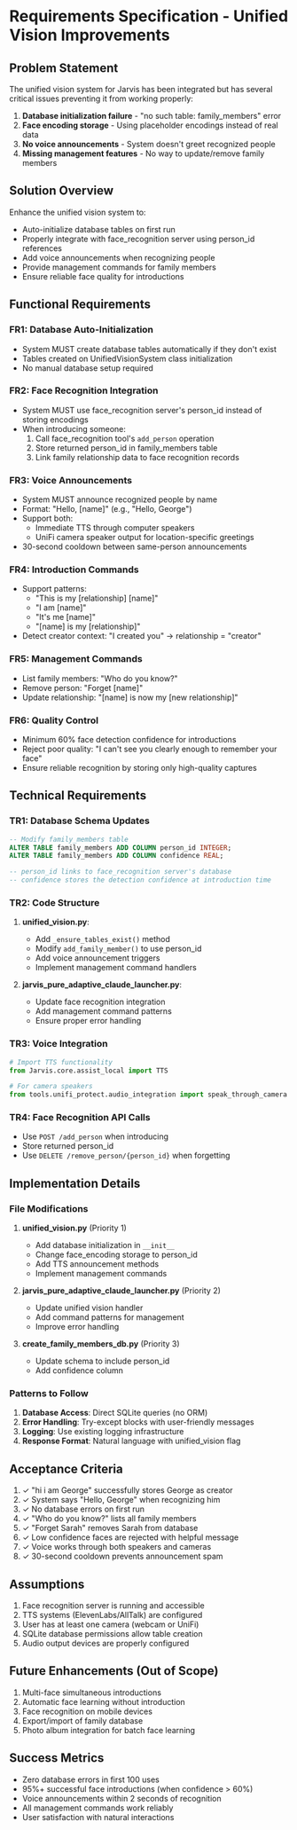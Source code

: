 # Requirements Specification - Unified Vision Improvements

## Problem Statement

The unified vision system for Jarvis has been integrated but has several critical issues preventing it from working properly:

1. **Database initialization failure** - "no such table: family_members" error
2. **Face encoding storage** - Using placeholder encodings instead of real data
3. **No voice announcements** - System doesn't greet recognized people
4. **Missing management features** - No way to update/remove family members

## Solution Overview

Enhance the unified vision system to:
- Auto-initialize database tables on first run
- Properly integrate with face_recognition server using person_id references
- Add voice announcements when recognizing people
- Provide management commands for family members
- Ensure reliable face quality for introductions

## Functional Requirements

### FR1: Database Auto-Initialization
- System MUST create database tables automatically if they don't exist
- Tables created on UnifiedVisionSystem class initialization
- No manual database setup required

### FR2: Face Recognition Integration
- System MUST use face_recognition server's person_id instead of storing encodings
- When introducing someone:
  1. Call face_recognition tool's `add_person` operation
  2. Store returned person_id in family_members table
  3. Link family relationship data to face recognition records

### FR3: Voice Announcements
- System MUST announce recognized people by name
- Format: "Hello, [name]" (e.g., "Hello, George")
- Support both:
  - Immediate TTS through computer speakers
  - UniFi camera speaker output for location-specific greetings
- 30-second cooldown between same-person announcements

### FR4: Introduction Commands
- Support patterns:
  - "This is my [relationship] [name]"
  - "I am [name]"
  - "It's me [name]"
  - "[name] is my [relationship]"
- Detect creator context: "I created you" → relationship = "creator"

### FR5: Management Commands
- List family members: "Who do you know?"
- Remove person: "Forget [name]"
- Update relationship: "[name] is now my [new relationship]"

### FR6: Quality Control
- Minimum 60% face detection confidence for introductions
- Reject poor quality: "I can't see you clearly enough to remember your face"
- Ensure reliable recognition by storing only high-quality captures

## Technical Requirements

### TR1: Database Schema Updates
```sql
-- Modify family_members table
ALTER TABLE family_members ADD COLUMN person_id INTEGER;
ALTER TABLE family_members ADD COLUMN confidence REAL;

-- person_id links to face_recognition server's database
-- confidence stores the detection confidence at introduction time
```

### TR2: Code Structure
1. **unified_vision.py**:
   - Add `_ensure_tables_exist()` method
   - Modify `add_family_member()` to use person_id
   - Add voice announcement triggers
   - Implement management command handlers

2. **jarvis_pure_adaptive_claude_launcher.py**:
   - Update face recognition integration
   - Add management command patterns
   - Ensure proper error handling

### TR3: Voice Integration
```python
# Import TTS functionality
from Jarvis.core.assist_local import TTS

# For camera speakers
from tools.unifi_protect.audio_integration import speak_through_camera
```

### TR4: Face Recognition API Calls
- Use `POST /add_person` when introducing
- Store returned person_id
- Use `DELETE /remove_person/{person_id}` when forgetting

## Implementation Details

### File Modifications

1. **unified_vision.py** (Priority 1)
   - Add database initialization in `__init__`
   - Change face_encoding storage to person_id
   - Add TTS announcement methods
   - Implement management commands

2. **jarvis_pure_adaptive_claude_launcher.py** (Priority 2)
   - Update unified vision handler
   - Add command patterns for management
   - Improve error handling

3. **create_family_members_db.py** (Priority 3)
   - Update schema to include person_id
   - Add confidence column

### Patterns to Follow

1. **Database Access**: Direct SQLite queries (no ORM)
2. **Error Handling**: Try-except blocks with user-friendly messages
3. **Logging**: Use existing logging infrastructure
4. **Response Format**: Natural language with unified_vision flag

## Acceptance Criteria

1. ✓ "hi i am George" successfully stores George as creator
2. ✓ System says "Hello, George" when recognizing him
3. ✓ No database errors on first run
4. ✓ "Who do you know?" lists all family members
5. ✓ "Forget Sarah" removes Sarah from database
6. ✓ Low confidence faces are rejected with helpful message
7. ✓ Voice works through both speakers and cameras
8. ✓ 30-second cooldown prevents announcement spam

## Assumptions

1. Face recognition server is running and accessible
2. TTS systems (ElevenLabs/AllTalk) are configured
3. User has at least one camera (webcam or UniFi)
4. SQLite database permissions allow table creation
5. Audio output devices are properly configured

## Future Enhancements (Out of Scope)

1. Multi-face simultaneous introductions
2. Automatic face learning without introduction
3. Face recognition on mobile devices
4. Export/import of family database
5. Photo album integration for batch face learning

## Success Metrics

- Zero database errors in first 100 uses
- 95%+ successful face introductions (when confidence > 60%)
- Voice announcements within 2 seconds of recognition
- All management commands work reliably
- User satisfaction with natural interactions